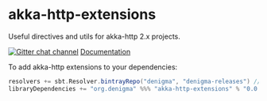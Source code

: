 akka-http-extensions
====================
Useful directives and utils for akka-http 2.x projects. 

[![Gitter chat channel](https://badges.gitter.im/Join%20Chat.svg)](https://gitter.im/denigma/denigma-libs?utm_source=badge&utm_medium=badge&utm_campaign=pr-badge)
[Documentation](http://denigma.github.io/akka-http-extensions)

To add akka-http extensions to your dependencies:
```scala
resolvers += sbt.Resolver.bintrayRepo("denigma", "denigma-releases") //add resolver
libraryDependencies += "org.denigma" %%% "akka-http-extensions" % "0.0.9"
```
